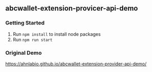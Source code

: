 ## abcwallet-extension-provicer-api-demo

### Getting Started  

1. Run `npm install` to install node packages
2. Run `npm run start`

### Original Demo
https://ahnlabio.github.io/abcwallet-extension-provider-api-demo/
